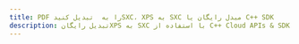 ---title: PDF را به  تبدیل کنیدSXC، XPS به SXC مبدل رایگان یا C++ SDKdescription: تبدیل رایگانXPS به SXC با استفاده از C++ Cloud APIs & SDK همچنین اسناد PDF را در Cloud ایجاد، ویرایش و رندر کنید.---